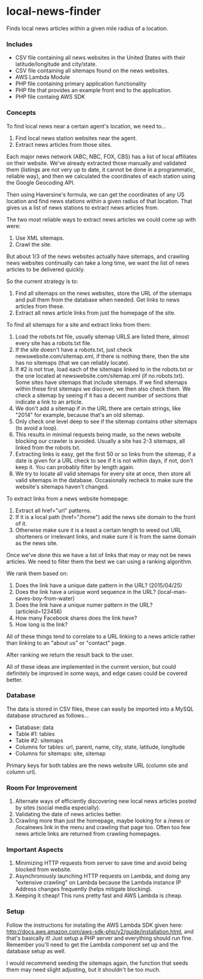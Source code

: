 # local-news-finder
Finds local news articles within a given mile radius of a location.
### Includes
* CSV file containing all news websites in the United States with their latitude/longitude and city/state.
* CSV file containing all sitemaps found on the news websites.
* AWS Lambda Module
* PHP file containing primary application functionality
* PHP file that provides an example front end to the application.
* PHP file containg AWS SDK

### Concepts
To find local news near a certain agent's location, we need to...
1. Find local news station websites near the agent.
2. Extract news articles from those sites.

Each major news network (ABC, NBC, FOX, CBS) has a list of local affiliates on their website. We've already extracted those manually and validated them (listings are not very up to date, it cannot be done in a programmatic, reliable way), and then we calculated the coordinates of each station using the Google Geocoding API.

Then using Haversine's formula, we can get the coordinates of any US location and find news stations within a given radius of that location. That gives us a list of news stations to extract news articles from.

The two most reliable ways to extract news articles we could come up with were:
1. Use XML sitemaps.
2. Crawl the site.

But about 1/3 of the news websites actually have sitemaps, and crawling news websites continually can take a long time, we want the list of news articles to be delivered quickly.

So the current strategy is to:
1. Find all sitemaps on the news websites, store the URL of the sitemaps and pull them from the database when needed. Get links to news articles from these.
2. Extract all news article links from just the homepage of the site.

To find all sitemaps for a site and extract links from them:
1. Load the robots.txt file, usually sitemap URLS are listed there, almost every site has a robots.txt file.
2. If the site doesn't have a robots.txt, just check newswebsite.com/sitemap.xml, if there is nothing there, then the site has no sitemaps (that we can reliably locate).
3. If #2 is not true, load each of the sitemaps linked to in the robots.txt or the one located at newswebsite.com/sitemap.xml (if no robots.txt). Some sites have sitemaps that include sitemaps. If we find sitemaps within these first sitemaps we discover, we then also check them. We check a sitemap by seeing if it has a decent number of <url> sections that indicate a link to an article.
4. We don't add a sitemap if in the URL there are certain strings, like "2014" for example, because that's an old sitemap.
5. Only check one level deep to see if the sitemap contains other sitemaps (to avoid a loop).
6. This results in minimal requests being made, so the news website blocking our crawler is avoided. Usually a site has 2-3 sitemaps, all linked from the robots.txt.
7. Extracting links is easy, get the first 50 or so links from the sitemap, if a date is given for a URL check to see if it is not within days, if not, don't keep it. You can probably filter by length again.
8. We try to locate all valid sitemaps for every site at once, then store all valid sitemaps in the database. Occasionally recheck to make sure the website's sitemaps haven't changed.

To extract links from a news website homepage:

1. Extract all href="url" patterns.
2. If it is a local path (href="/home") add the news site domain to the front of it.
3. Otherwise make sure it is a least a certain length to weed out URL shorteners or irrelevant links, and make sure it is from the same domain as the news site.

Once we've done this we have a list of links that may or may not be news articles. We need to filter them the best we can using a ranking algorithm.

We rank them based on:
1. Does the link have a unique date pattern in the URL? (2015/04/25)
2. Does the link have a unique word sequence in the URL? (local-man-saves-boy-from-water)
3. Does the link have a unique numer pattern in the URL? (articleid=123456)
4. How many Facebook shares does the link have?
5. How long is the link?

All of these things tend to correlate to a URL linking to a news article rather than linking to an "about us" or "contact" page.

After ranking we return the result back to the user.

All of these ideas are implemented in the current version, but could definitely be improved in some ways, and edge cases could be covered better.

### Database
The data is stored in CSV files, these can easily be imported into a MySQL database structured as follows...
* Database: data
* Table #1: tables
* Table #2: sitemaps
* Columns for tables: url, parent, name, city, state, latitude, longitude
* Columns for sitemaps: site, sitemap

Primary keys for both tables are the news website URL (column site and column url).
### Room For Improvement
1. Alternate ways of efficiently discovering new local news articles posted by sites (social media especially).
2. Validating the date of news articles better.
3. Crawling more than just the homepage, maybe looking for a /news or /localnews link in the menu and crawling that page too. Often too few news article links are returned from crawling homepages.
### Important Aspects
1. Minimizing HTTP requests from server to save time and avoid being blocked from website.
2. Asynchronously launching HTTP requests on Lambda, and doing any "extensive crawling" on Lambda because the Lambda instance IP Address changes frequently (helps mitigate blocking).
3. Keeping it cheap! This runs pretty fast and AWS Lambda is cheap.

### Setup
Follow the instructions for installing the AWS Lambda SDK given here: http://docs.aws.amazon.com/aws-sdk-php/v2/guide/installation.html, and that's basically it! Just setup a PHP server and everything should run fine. Remember you'll need to get the Lambda component set up and the database setup as well.

I would recommend seeding the sitemaps again, the function that seeds them may need slight adjusting, but it shouldn't be too much.
